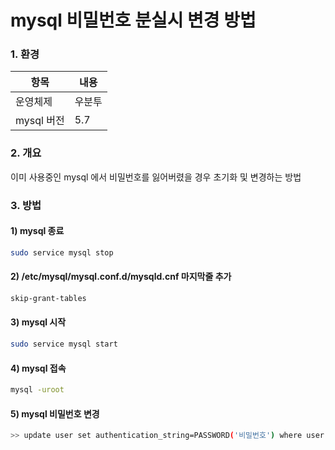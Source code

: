 # mysql 비밀번호 분실시 변경 방법

### 1. 환경

| 항목       | 내용   |
| ---------- | ------ |
| 운영체제   | 우분투 |
| mysql 버전 | 5.7    |

### 2. 개요

 이미 사용중인 mysql 에서 비밀번호를 잃어버렸을 경우 초기화 및 변경하는 방법

### 3. 방법

#### 1) mysql 종료

```bash
sudo service mysql stop
```

#### 2) /etc/mysql/mysql.conf.d/mysqld.cnf 마지막줄 추가

```bash
skip-grant-tables
```

#### 3) mysql 시작

```bash
sudo service mysql start
```

#### 4) mysql 접속

```bash
mysql -uroot
```

#### 5) mysql 비밀번호 변경

```bash
>> update user set authentication_string=PASSWORD('비밀번호') where user = 'root';
```